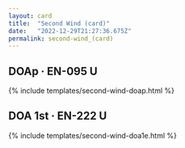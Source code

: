 ```yaml
---
layout: card
title:  "Second Wind (card)"
date:   "2022-12-29T21:27:36.675Z"
permalink: second-wind_(card)
---
```


## DOAp &middot; EN-095 U

{% include templates/second-wind-doap.html %}


## DOA 1st &middot; EN-222 U

{% include templates/second-wind-doa1e.html %}
